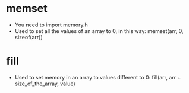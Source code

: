 # memset
- You need to import memory.h
- Used to set all the values of an array to 0, in this way:
    memset(arr, 0, sizeof(arr))

# fill
- Used to set memory in an array to values different to 0:
    fill(arr, arr + size_of_the_array, value)